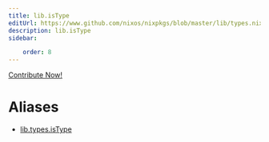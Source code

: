 ```yaml
---
title: lib.isType
editUrl: https://www.github.com/nixos/nixpkgs/blob/master/lib/types.nix#L70C12
description: lib.isType
sidebar:

    order: 8
---
```


<a href="https://www.github.com/nixos/nixpkgs/blob/master/lib/types.nix#L70C12">Contribute Now!</a>


# Aliases

- [lib.types.isType](/nix-doc-comments/reference/lib/types/lib-types-isType)


